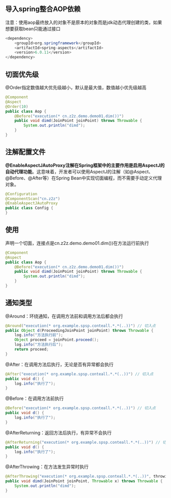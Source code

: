 ## 导入spring整合AOP依赖

注意：使用aop最终放入的对象不是原本的对象而是jdk动态代理创建的类，如果想要获取bean只能通过接口

```java
<dependency>
    <groupId>org.springframework</groupId>
    <artifactId>spring-aspects</artifactId>
    <version>6.0.11</version>
</dependency>
```

## 切面优先级

@Order指定数值越大优先级越小，默认是最大值，数值越小优先级越高

```java
@Component
@Aspect
@Order(10)
public class Aop {
    @Before("execution(* cn.z2z.demo.demo01.dim())")
    public void dimd(JoinPoint joinPoint) throws Throwable {
        System.out.println("dimd");
    }
}
```

## 注解配置文件

**@EnableAspectJAutoProxy注解在Spring框架中的主要作用是启用AspectJ的自动代理功能**。这意味着，开发者可以使用AspectJ的注解（如@Aspect、@Before、@After等）在Spring Bean中实现切面编程，而不需要手动定义代理对象。

```java
@Configuration
@ComponentScan("cn.z2z")
@EnableAspectJAutoProxy
public class Config {
}
```

## 使用

声明一个切面，连接点是cn.z2z.demo.demo01.dim())在方法运行前执行

```java
@Component
@Aspect
public class Aop {
    @Before("execution(* cn.z2z.demo.demo01.dim())")
    public void dimd(JoinPoint joinPoint) throws Throwable {
        System.out.println("dimd");
    }
}
```

## 通知类型

@Around：环绕通知，在调用方法前和调用方法后都会执行

```java
@Around("execution(* org.example.spsp.conteall.*.*(..))") // 切入点
public Object d(ProceedingJoinPoint joinPoint) throws Throwable {
    log.info("方法执行前");
    Object proceed = joinPoint.proceed();
    log.info("方法执行后");
    return proceed;
}
```

@After：在调用方法后执行，无论是否有异常都会执行

```java
@After("execution(* org.example.spsp.conteall.*.*(..))") // 切入点
public void d() {
	log.info("执行了");
}
```

@Before：在调用方法前执行

```java
@Before("execution(* org.example.spsp.conteall.*.*(..))") // 切入点
public void d() {
	log.info("执行了");
}
```

@AfterReturning：返回方法后执行，有异常不会执行

```JAVA
@AfterReturning("execution(* org.example.spsp.conteall.*.*(..))") // 切入点
public void d() {
	log.info("执行了");
}
```

@AfterThrowing：在方法发生异常时执行

```java
@AfterThrowing("execution(* org.example.spsp.conteall.*.*(..))", throwing = "x")
public void dimd(JoinPoint joinPoint, Throwable x) throws Throwable {
    System.out.println("dimd");
}
 
```
